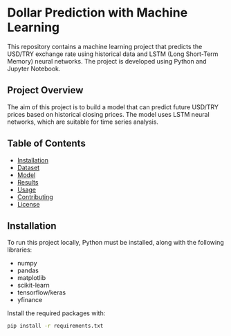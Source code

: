 # Dollar Prediction with Machine Learning

This repository contains a machine learning project that predicts the USD/TRY exchange rate using historical data and LSTM (Long Short-Term Memory) neural networks. The project is developed using Python and Jupyter Notebook.

## Project Overview

The aim of this project is to build a model that can predict future USD/TRY prices based on historical closing prices. The model uses LSTM neural networks, which are suitable for time series analysis.

## Table of Contents
- [Installation](#installation)
- [Dataset](#dataset)
- [Model](#model)
- [Results](#results)
- [Usage](#usage)
- [Contributing](#contributing)
- [License](#license)

## Installation

To run this project locally, Python must be installed, along with the following libraries:
- numpy
- pandas
- matplotlib
- scikit-learn
- tensorflow/keras
- yfinance

Install the required packages with:
```bash
pip install -r requirements.txt
